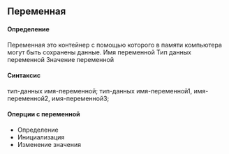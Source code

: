 ## Переменная
#### Определение
Переменная это контейнер с помощью которого в памяти компьютера могут быть сохранены данные.
Имя переменной
Тип данных переменной
Значение переменной
#### Синтаксис
тип-данных имя-переменной;
тип-данных имя-переменной1, имя-переменной2, имя-переменной3;
#### Оперции с переменной
- Определение
- Инициализация
- Изменение значения
